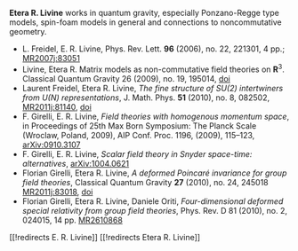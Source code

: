 __Etera R. Livine__ works in quantum gravity, especially Ponzano-Regge type models, spin-foam models in general and connections to noncommutative geometry. 

* L. Freidel, E. R. Livine, Phys. Rev. Lett. __96__ (2006), no. 22, 221301, 4 pp.; [MR2007j:83051](http://www.ams.org/mathscinet-getitem?mr=2231432)
* Livine, Etera R. Matrix models as non-commutative field theories on $\mathbf{R}^3$. Classical Quantum Gravity 26 (2009), no. 19, 195014, [doi](http://dx.doi.org/10.1088/0264-9381/26/19/195014)
* Laurent Freidel, Etera R. Livine, _The fine structure of $SU(2)$ intertwiners from $U(N)$ representations_, J. Math. Phys. __51__ (2010), no. 8, 082502, [MR2011j:81140](http://www.ams.org/mathscinet-getitem?mr=2683530), [doi](url=http://dx.doi.org/10.1063/1.3473786)
* F. Girelli, E. R. Livine, _Field theories with homogenous momentum space_, in Proceedings of 25th Max Born Symposium: The Planck Scale (Wroclaw, Poland, 2009), AIP Conf. Proc. 1196, (2009), 115&#8211;123, [arXiv:0910.3107](http://arxiv.org/abs/0910.3107)
* F. Girelli, E. R. Livine, _Scalar field theory in Snyder space-time: alternatives_, [arXiv:1004.0621](http://arxiv.org/abs/1004.0621)
* Florian Girelli, Etera R. Livine, _A deformed Poincar&#233; invariance for group field theories_, Classical Quantum Gravity __27__ (2010), no. 24, 245018 [MR2011j:83018](http://www.ams.org/mathscinet-getitem?mr=2739974), [doi](http://dx.doi.org/10.1088/0264-9381/27/24/245018)
* Florian Girelli, Etera R. Livine, Daniele Oriti, _Four-dimensional deformed special relativity from group field theories_, Phys. Rev. D 81 (2010), no. 2, 024015, 14 pp. [MR2610868](http://www.ams.org/mathscinet-getitem?mr=2610868)

[[!redirects E. R. Livine]]
[[!redirects Etera R. Livine]]